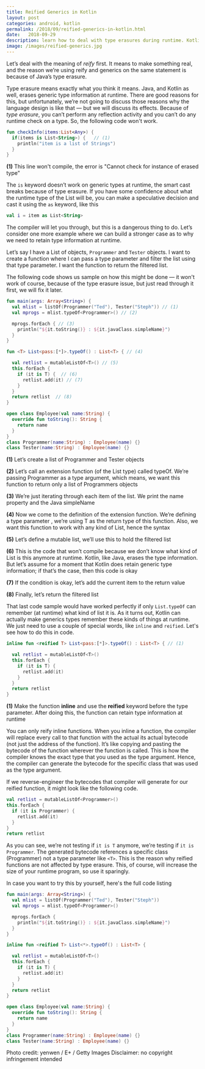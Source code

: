 ```yaml
---
title: Reified Generics in Kotlin
layout: post
categories: android, kotlin
permalink: /2018/09/reified-generics-in-kotlin.html
date:   2018-09-29 
description: learn how to deal with type erasures during runtime. Kotlin has ways to make the runtime remember the type parameters for generics
image: /images/reified-generics.jpg 
---
```


Let’s deal with the meaning of *reify* first. It means to make something real, and the reason we’re using reify and generics on the same statement is because of Java’s type erasure.

Type erasure means exactly what you think it means. Java, and Kotlin as well, erases generic type information at runtime. There are good reasons for this, but unfortunately, we’re not going to discuss those reasons why the language design is like that — but we will discuss its effects. Because of *type erasure*, you can’t perform any reflection activity and you can’t do any runtime check on a type. So, the following code won't work.

```kotlin
fun checkInfo(items:List<Any>) { 
  if(items is List<String>) {   // (1)
    println("item is a list of Strings")
  }
}
```

**(1)** This line won't compile, the error is "Cannot check for instance of erased type"

The `is` keyword doesn’t work on generic types at runtime, the smart cast breaks because of type erasure. If you have some confidence about what the runtime type of the List will be, you can make a speculative decision and cast it using the `as` keyword, like this

```kotlin
val i = item as List<String>
```

The compiler will let you through, but this is a dangerous thing to do. Let’s consider one more example where we can build a stronger case as to why we need to retain type information at runtime.

Let’s say I have a List of objects, `Programmer` and `Tester` objects. I want to create a function where I can pass a type parameter and filter the list using that type parameter. I want the function to return the filtered list.

The following code shows us sample on how this might be done — it won't work of course, because of the type erasure issue, but just read through it first, we will fix it later.

```kotlin
fun main(args: Array<String>) {
  val mlist = listOf(Programmer("Ted"), Tester("Steph")) // (1)
  val mprogs = mlist.typeOf<Programmer>() // (2)

  mprogs.forEach { // (3)
    println("${it.toString()} : ${it.javaClass.simpleName}")
  }
}

fun <T> List<pass:[*]>.typeOf() : List<T> { // (4)

  val retlist = mutableListOf<T>() // (5)
  this.forEach {
    if (it is T) {  // (6)
      retlist.add(it) // (7)
    }
  }
  return retlist  // (8)
}

open class Employee(val name:String) {
  override fun toString(): String {
    return name
  }
}
class Programmer(name:String) : Employee(name) {}
class Tester(name:String) : Employee(name) {}
```

**(1)** Let’s create a list of Programmer and Tester objects

**(2)** Let’s call an extension function (of the List type) called typeOf. We’re passing Programmer as a type argument, which means, we want this function to return only a list of Programmers objects

**(3)** We’re just iterating through each item of the list. We print the name property and the Java simpleName

**(4)** Now we come to the definition of the extension function. We’re defining a type parameter <T>, we’re using T as the return type of this function. Also, we want this function to work with any kind of List, hence the syntax

**(5)** Let’s define a mutable list, we’ll use this to hold the filtered list

**(6)** This is the code that won’t compile because we don’t know what kind of List is this anymore at runtime. Kotlin, like Java, erases the type information. But let’s assume for a moment that Kotlin does retain generic type information; if that’s the case, then this code is okay

**(7)** If the condition is okay, let’s add the current item to the return value

**(8)** Finally, let’s return the filtered list

That last code sample would have worked perfectly if only `List.typeOf` can remember (at runtime) what kind of list it is. As it turns out, Kotlin can actually make generics types remember these kinds of things at runtime. We just need to use a couple of special words, like `inline` and `reified`. Let's see how to do this in code.

```kotlin
inline fun <reified T> List<pass:[*]>.typeOf() : List<T> { // (1)

  val retlist = mutableListOf<T>()
  this.forEach {
    if (it is T) {
      retlist.add(it)
    }
  }
  return retlist
}
```

**(1)** Make the function **inline** and use the **reified** keyword before the type parameter. After doing this, the function can retain type information at runtime

You can only reify inline functions. When you inline a function, the compiler will replace every call to that function with the actual its actual bytecode (not just the address of the function). It’s like copying and pasting the bytecode of the function wherever the function is called. This is how the compiler knows the exact type that you used as the type argument. Hence, the compiler can generate the bytecode for the specific class that was used as the type argument.

If we reverse-engineer the bytecodes that compiler will generate for our reified function, it might look like the following code.

```kotlin
val retlist = mutableListOf<Programmer>()
this.forEach {
  if (it is Programmer) {
    retlist.add(it)
  }
}
return retlist
```

As you can see, we’re not testing if `it is T` anymore, we’re testing if `it is Programmer`. The generated bytecode references a specific class (Programmer) not a type parameter  like `<T>`. This is the reason why reified functions are not affected by type erasure. This, of course, will increase the size of your runtime program, so use it sparingly. 

In case you want to try this by yourself, here's the full code listing

```kotlin
fun main(args: Array<String>) {
  val mlist = listOf(Programmer("Ted"), Tester("Steph"))
  val mprogs = mlist.typeOf<Programmer>()

  mprogs.forEach {
    println("${it.toString()} : ${it.javaClass.simpleName}")
  }
}

inline fun <reified T> List<*>.typeOf() : List<T> {

  val retlist = mutableListOf<T>()
  this.forEach {
    if (it is T) {
      retlist.add(it)
    }
  }
  return retlist
}

open class Employee(val name:String) {
  override fun toString(): String {
    return name
  }
}
class Programmer(name:String) : Employee(name) {}
class Tester(name:String) : Employee(name) {}
```
 
Photo credit: yenwen / E+ / Getty Images
Disclaimer: no copyright infringement intended